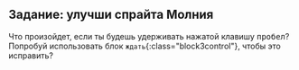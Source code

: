 ## Задание: улучши спрайта Молния

Что произойдет, если ты будешь удерживать нажатой клавишу <kbd>пробел</kbd>? Попробуй использовать блок `ждать`{:class="block3control"}, чтобы это исправить?